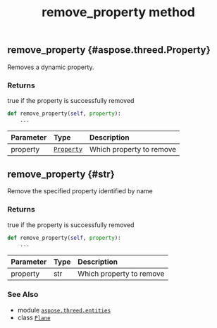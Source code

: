 ﻿---
title: remove_property method
second_title: Aspose.3D for Python via .NET API References
description: 
type: docs
weight: 60
url: /aspose.threed.entities/plane/remove_property/
is_root: false
---

## remove_property {#aspose.threed.Property}

Removes a dynamic property.


### Returns 


true if the property is successfully removed


```python
def remove_property(self, property):
    ...
```


| Parameter | Type | Description |
| :- | :- | :- |
| property | [`Property`](/3d/python-net/aspose.threed/property) | Which property to remove |


## remove_property {#str}

Remove the specified property identified by name


### Returns 


true if the property is successfully removed


```python
def remove_property(self, property):
    ...
```


| Parameter | Type | Description |
| :- | :- | :- |
| property | str | Which property to remove |



### See Also
* module [`aspose.threed.entities`](../../)
* class [`Plane`](/3d/python-net/aspose.threed.entities/plane)
